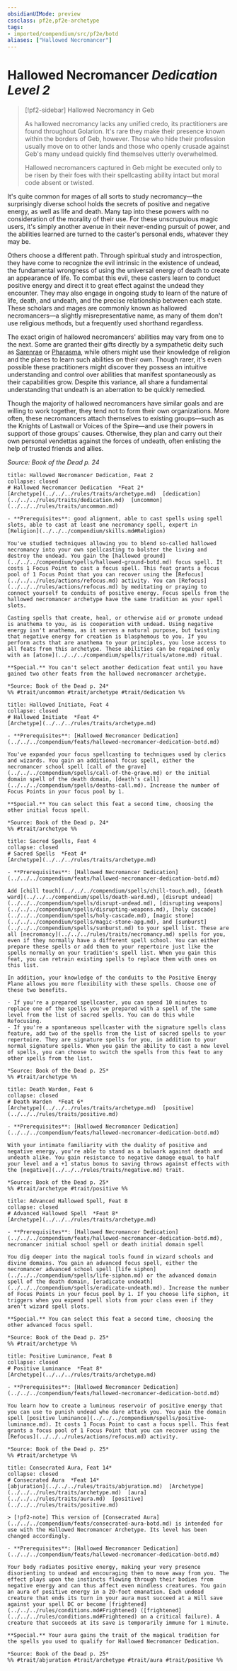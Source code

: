 ```yaml
---
obsidianUIMode: preview
cssclass: pf2e,pf2e-archetype
tags:
- imported/compendium/src/pf2e/botd
aliases: ["Hallowed Necromancer"]
---
```

# Hallowed Necromancer *Dedication Level 2*  

> [!pf2-sidebar] Hallowed Necromancy in Geb
> 
> As hallowed necromancy lacks any unified credo, its practitioners are found throughout Golarion. It's rare they make their presence known within the borders of Geb, however. Those who hide their profession usually move on to other lands and those who openly crusade against Geb's many undead quickly find themselves utterly overwhelmed.
> 
> Hallowed necromancers captured in Geb might be executed only to be risen by their foes with their spellcasting ability intact but moral code absent or twisted.

It's quite common for mages of all sorts to study necromancy—the surprisingly diverse school holds the secrets of positive and negative energy, as well as life and death. Many tap into these powers with no consideration of the morality of their use. For these unscrupulous magic users, it's simply another avenue in their never-ending pursuit of power, and the abilities learned are turned to the caster's personal ends, whatever they may be.

Others choose a different path. Through spiritual study and introspection, they have come to recognize the evil intrinsic in the existence of undead, the fundamental wrongness of using the universal energy of death to create an appearance of life. To combat this evil, these casters learn to conduct positive energy and direct it to great effect against the undead they encounter. They may also engage in ongoing study to learn of the nature of life, death, and undeath, and the precise relationship between each state. These scholars and mages are commonly known as hallowed necromancers—a slightly misrepresentative name, as many of them don't use religious methods, but a frequently used shorthand regardless.

The exact origin of hallowed necromancers' abilities may vary from one to the next. Some are granted their gifts directly by a sympathetic deity such as [Sarenrae](../../setting/deities/sarenrae.md) or [Pharasma](../../setting/deities/pharasma.md), while others might use their knowledge of religion and the planes to learn such abilities on their own. Though rarer, it's even possible these practitioners might discover they possess an intuitive understanding and control over abilities that manifest spontaneously as their capabilities grow. Despite this variance, all share a fundamental understanding that undeath is an aberration to be quickly remedied.

Though the majority of hallowed necromancers have similar goals and are willing to work together, they tend not to form their own organizations. More often, these necromancers attach themselves to existing groups—such as the Knights of Lastwall or Voices of the Spire—and use their powers in support of those groups' causes. Otherwise, they plan and carry out their own personal vendettas against the forces of undeath, often enlisting the help of trusted friends and allies.

*Source: Book of the Dead p. 24*

```ad-embed-feat
title: Hallowed Necromancer Dedication, Feat 2
collapse: closed
# Hallowed Necromancer Dedication  *Feat 2*  
[Archetype](../../../rules/traits/archetype.md)  [dedication](../../../rules/traits/dedication.md)  [uncommon](../../../rules/traits/uncommon.md)  

- **Prerequisites**: good alignment, able to cast spells using spell slots, able to cast at least one necromancy spell, expert in [Religion](../../../compendium/skills.md#Religion)

You've studied techniques allowing you to blend so-called hallowed necromancy into your own spellcasting to bolster the living and destroy the undead. You gain the [hallowed ground](../../../compendium/spells/hallowed-ground-botd.md) focus spell. It costs 1 Focus Point to cast a focus spell. This feat grants a focus pool of 1 Focus Point that you can recover using the [Refocus](../../../rules/actions/refocus.md) activity. You can [Refocus](../../../rules/actions/refocus.md) by meditating or praying to connect yourself to conduits of positive energy. Focus spells from the hallowed necromancer archetype have the same tradition as your spell slots.

Casting spells that create, heal, or otherwise aid or promote undead is anathema to you, as is cooperation with undead. Using negative energy isn't anathema, as it serves a natural purpose, but twisting that negative energy for creation is blasphemous to you. If you perform acts that are anathema to your principles, you lose access to all feats from this archetype. These abilities can be regained only with an [atone](../../../compendium/spells/rituals/atone.md) ritual.

**Special.** You can't select another dedication feat until you have gained two other feats from the hallowed necromancer archetype.

*Source: Book of the Dead p. 24*  
%% #trait/uncommon #trait/archetype #trait/dedication %%
```  

```ad-embed-feat
title: Hallowed Initiate, Feat 4
collapse: closed
# Hallowed Initiate  *Feat 4*  
[Archetype](../../../rules/traits/archetype.md)  

- **Prerequisites**: [Hallowed Necromancer Dedication](../../../compendium/feats/hallowed-necromancer-dedication-botd.md)

You've expanded your focus spellcasting to techniques used by clerics and wizards. You gain an additional focus spell, either the necromancer school spell [call of the grave](../../../compendium/spells/call-of-the-grave.md) or the initial domain spell of the death domain, [death's call](../../../compendium/spells/deaths-call.md). Increase the number of Focus Points in your focus pool by 1.

**Special.** You can select this feat a second time, choosing the other initial focus spell.

*Source: Book of the Dead p. 24*  
%% #trait/archetype %%
```  

```ad-embed-feat
title: Sacred Spells, Feat 4
collapse: closed
# Sacred Spells  *Feat 4*  
[Archetype](../../../rules/traits/archetype.md)  

- **Prerequisites**: [Hallowed Necromancer Dedication](../../../compendium/feats/hallowed-necromancer-dedication-botd.md)

Add [chill touch](../../../compendium/spells/chill-touch.md), [death ward](../../../compendium/spells/death-ward.md), [disrupt undead](../../../compendium/spells/disrupt-undead.md), [disrupting weapons](../../../compendium/spells/disrupting-weapons.md), [holy cascade](../../../compendium/spells/holy-cascade.md), [magic stone](../../../compendium/spells/magic-stone-apg.md), and [sunburst](../../../compendium/spells/sunburst.md) to your spell list. These are all [necromancy](../../../rules/traits/necromancy.md) spells for you, even if they normally have a different spell school. You can either prepare these spells or add them to your repertoire just like the spells normally on your tradition's spell list. When you gain this feat, you can retrain existing spells to replace them with ones on this list.

In addition, your knowledge of the conduits to the Positive Energy Plane allows you more flexibility with these spells. Choose one of these two benefits.

- If you're a prepared spellcaster, you can spend 10 minutes to replace one of the spells you've prepared with a spell of the same level from the list of sacred spells. You can do this while Refocusing.
- If you're a spontaneous spellcaster with the signature spells class feature, add two of the spells from the list of sacred spells to your repertoire. They are signature spells for you, in addition to your normal signature spells. When you gain the ability to cast a new level of spells, you can choose to switch the spells from this feat to any other spells from the list.

*Source: Book of the Dead p. 25*  
%% #trait/archetype %%
```  

```ad-embed-feat
title: Death Warden, Feat 6
collapse: closed
# Death Warden  *Feat 6*  
[Archetype](../../../rules/traits/archetype.md)  [positive](../../../rules/traits/positive.md)  

- **Prerequisites**: [Hallowed Necromancer Dedication](../../../compendium/feats/hallowed-necromancer-dedication-botd.md)

With your intimate familiarity with the duality of positive and negative energy, you're able to stand as a bulwark against death and undeath alike. You gain resistance to negative damage equal to half your level and a +1 status bonus to saving throws against effects with the [negative](../../../rules/traits/negative.md) trait.

*Source: Book of the Dead p. 25*  
%% #trait/archetype #trait/positive %%
```  

```ad-embed-feat
title: Advanced Hallowed Spell, Feat 8
collapse: closed
# Advanced Hallowed Spell  *Feat 8*  
[Archetype](../../../rules/traits/archetype.md)  

- **Prerequisites**: [Hallowed Necromancer Dedication](../../../compendium/feats/hallowed-necromancer-dedication-botd.md), necromancer initial school spell or death initial domain spell

You dig deeper into the magical tools found in wizard schools and divine domains. You gain an advanced focus spell, either the necromancer advanced school spell [life siphon](../../../compendium/spells/life-siphon.md) or the advanced domain spell of the death domain, [eradicate undeath](../../../compendium/spells/eradicate-undeath.md). Increase the number of Focus Points in your focus pool by 1. If you choose life siphon, it triggers when you expend spell slots from your class even if they aren't wizard spell slots.

**Special.** You can select this feat a second time, choosing the other advanced focus spell.

*Source: Book of the Dead p. 25*  
%% #trait/archetype %%
```  

```ad-embed-feat
title: Positive Luminance, Feat 8
collapse: closed
# Positive Luminance  *Feat 8*  
[Archetype](../../../rules/traits/archetype.md)  

- **Prerequisites**: [Hallowed Necromancer Dedication](../../../compendium/feats/hallowed-necromancer-dedication-botd.md)

You learn how to create a luminous reservoir of positive energy that you can use to punish undead who dare attack you. You gain the domain spell [positive luminance](../../../compendium/spells/positive-luminance.md). It costs 1 Focus Point to cast a focus spell. This feat grants a focus pool of 1 Focus Point that you can recover using the [Refocus](../../../rules/actions/refocus.md) activity.

*Source: Book of the Dead p. 25*  
%% #trait/archetype %%
```  

```ad-embed-feat
title: Consecrated Aura, Feat 14*
collapse: closed
# Consecrated Aura  *Feat 14*  
[abjuration](../../../rules/traits/abjuration.md)  [Archetype](../../../rules/traits/archetype.md)  [aura](../../../rules/traits/aura.md)  [positive](../../../rules/traits/positive.md)  

> [!pf2-note] This version of [Consecrated Aura](../../../compendium/feats/consecrated-aura-botd.md) is intended for use with the Hallowed Necromancer Archetype. Its level has been changed accordingly.

- **Prerequisites**: [Hallowed Necromancer Dedication](../../../compendium/feats/hallowed-necromancer-dedication-botd.md)

Your body radiates positive energy, making your very presence disorienting to undead and encouraging them to move away from you. The effect plays upon the instincts flowing through their bodies from negative energy and can thus affect even mindless creatures. You gain an aura of positive energy in a 20-foot emanation. Each undead creature that ends its turn in your aura must succeed at a Will save against your spell DC or become [frightened](../../../rules/conditions.md#Frightened) ([frightened](../../../rules/conditions.md#Frightened) on a critical failure). A creature that succeeds at its save is temporarily immune for 1 minute.

**Special.** Your aura gains the trait of the magical tradition for the spells you used to qualify for Hallowed Necromancer Dedication.

*Source: Book of the Dead p. 25*  
%% #trait/abjuration #trait/archetype #trait/aura #trait/positive %%
```
